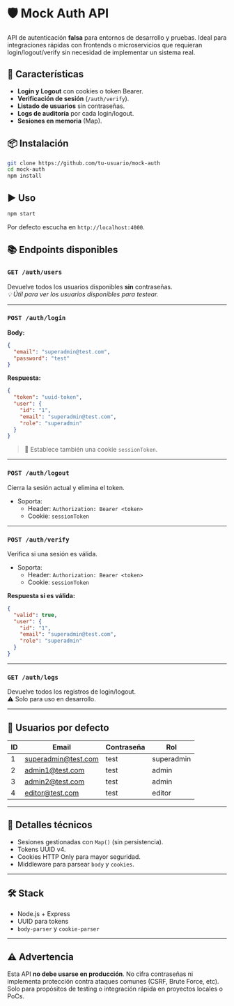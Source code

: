 # 🛡️ Mock Auth API

API de autenticación **falsa** para entornos de desarrollo y pruebas. Ideal para integraciones rápidas con frontends o microservicios que requieran login/logout/verify sin necesidad de implementar un sistema real.

## 🚀 Características

- **Login y Logout** con cookies o token Bearer.
- **Verificación de sesión** (`/auth/verify`).
- **Listado de usuarios** sin contraseñas.
- **Logs de auditoría** por cada login/logout.
- **Sesiones en memoria** (Map).

## 📦 Instalación

```bash
git clone https://github.com/tu-usuario/mock-auth
cd mock-auth
npm install
```

## ▶️ Uso

```bash
npm start
```

Por defecto escucha en `http://localhost:4000`.

## 📚 Endpoints disponibles

### `GET /auth/users`
Devuelve todos los usuarios disponibles **sin** contraseñas.  
_💡 Útil para ver los usuarios disponibles para testear._

---

### `POST /auth/login`

**Body:**
```json
{
  "email": "superadmin@test.com",
  "password": "test"
}
```

**Respuesta:**
```json
{
  "token": "uuid-token",
  "user": {
    "id": "1",
    "email": "superadmin@test.com",
    "role": "superadmin"
  }
}
```

> 📝 Establece también una cookie `sessionToken`.

---

### `POST /auth/logout`

Cierra la sesión actual y elimina el token.

- Soporta:
  - Header: `Authorization: Bearer <token>`
  - Cookie: `sessionToken`

---

### `POST /auth/verify`

Verifica si una sesión es válida.

- Soporta:
  - Header: `Authorization: Bearer <token>`
  - Cookie: `sessionToken`

**Respuesta si es válida:**
```json
{
  "valid": true,
  "user": {
    "id": "1",
    "email": "superadmin@test.com",
    "role": "superadmin"
  }
}
```

---

### `GET /auth/logs`

Devuelve todos los registros de login/logout.  
⚠️ Solo para uso en desarrollo.

---

## 👤 Usuarios por defecto

| ID | Email               | Contraseña | Rol         |
|----|---------------------|------------|--------------|
| 1  | superadmin@test.com | test       | superadmin   |
| 2  | admin1@test.com     | test       | admin        |
| 3  | admin2@test.com     | test       | admin        |
| 4  | editor@test.com     | test       | editor       |

---

## 🔐 Detalles técnicos

- Sesiones gestionadas con `Map()` (sin persistencia).
- Tokens UUID v4.
- Cookies HTTP Only para mayor seguridad.
- Middleware para parsear `body` y `cookies`.

---

## 🛠️ Stack

- Node.js + Express
- UUID para tokens
- `body-parser` y `cookie-parser`

---

## ⚠️ Advertencia

Esta API **no debe usarse en producción**. No cifra contraseñas ni implementa protección contra ataques comunes (CSRF, Brute Force, etc). Solo para propósitos de testing o integración rápida en proyectos locales o PoCs.
